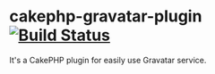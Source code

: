 # cakephp-gravatar-plugin [![Build Status](https://travis-ci.org/LowG33kDev/cakephp-gravatar-plugin.svg?branch=master)](https://travis-ci.org/LowG33kDev/cakephp-gravatar-plugin)
It's a CakePHP plugin for easily use Gravatar service.
